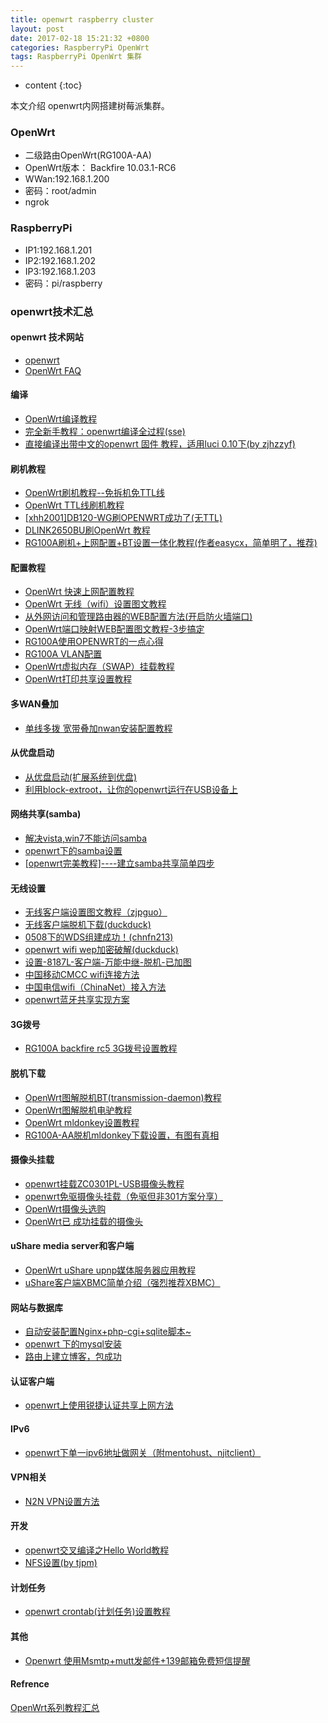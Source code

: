 ```yaml
---
title: openwrt raspberry cluster
layout: post
date: 2017-02-18 15:21:32 +0800 
categories: RaspberryPi OpenWrt
tags: RaspberryPi OpenWrt 集群
---
```



* content
{:toc}


本文介绍 openwrt内网搭建树莓派集群。















### OpenWrt

- 二级路由OpenWrt(RG100A-AA)
- OpenWrt版本： Backfire 10.03.1-RC6
- WWan:192.168.1.200
- 密码：root/admin
- ngrok

### RaspberryPi

- IP1:192.168.1.201
- IP2:192.168.1.202
- IP3:192.168.1.203
- 密码：pi/raspberry


### openwrt技术汇总

#### openwrt 技术网站
- [openwrt](http://www.openwrt.org.cn)
- [OpenWrt FAQ](https://dev.openwrt.org.cn/wiki/faqs)





#### 编译
- [OpenWrt编译教程](http://www.openwrt.org.cn/bbs/viewthread.php?tid=17&amp;extra=page%3D1)
- [完全新手教程：openwrt编译全过程(sse)](http://www.openwrt.org.cn/bbs/viewthread.php?tid=4217)
- [直接编译出带中文的openwrt 固件 教程，适用luci 0.10下(by zjhzzyf)](http://www.openwrt.org.cn/bbs/viewthread.php?tid=4170&amp;extra=page%3D1)

#### 刷机教程
- [OpenWrt刷机教程--免拆机免TTL线](http://www.openwrt.org.cn/bbs/viewthread.php?tid=56&amp;extra=page%3D1)
- [OpenWrt TTL线刷机教程](http://www.openwrt.org.cn/bbs/forum.php?mod=viewthread&amp;tid=7953&amp;page=1&amp;extra=#pid59453)
- [[xhh2001]DB120-WG刷OPENWRT成功了(无TTL)](http://www.openwrt.org.cn/bbs/viewthread.php?tid=152&amp;extra=page%3D1)
- [DLINK2650BU刷OpenWrt 教程](http://www.openwrt.org.cn/bbs/viewthread.php?tid=147&amp;extra=page%3D2)
- [RG100A刷机+上网配置+BT设置一体化教程(作者easycx，简单明了，推荐)](http://www.openwrt.org.cn/bbs/viewthread.php?tid=386&amp;extra=page%3D1)

#### 配置教程
- [OpenWrt 快速上网配置教程](http://www.openwrt.org.cn/bbs/viewthread.php?tid=28&amp;extra=page%3D1)
- [OpenWrt 无线（wifi）设置图文教程](http://www.openwrt.org.cn/bbs/redirect.php?tid=184&amp;goto=lastpost#lastpost)
- [从外网访问和管理路由器的WEB配置方法(开启防火墙端口) ](http://www.openwrt.org.cn/bbs/viewthread.php?tid=40&amp;extra=page%3D1)
- [OpenWrt端口映射WEB配置图文教程-3步搞定](http://www.openwrt.org.cn/bbs/viewthread.php?tid=41&amp;extra=page%3D1)
- [RG100A使用OPENWRT的一点心得](http://www.openwrt.org.cn/bbs/viewthread.php?tid=31&amp;extra=page%3D1)
- [RG100A VLAN配置](http://www.openwrt.org.cn/bbs/viewthread.php?tid=37&amp;extra=page%3D1)
- [OpenWrt虚拟内存（SWAP）挂载教程](http://www.openwrt.org.cn/bbs/viewthread.php?tid=162&amp;page=1&amp;extra=#pid1301)
- [OpenWrt打印共享设置教程](http://www.openwrt.org.cn/bbs/viewthread.php?tid=199)

#### 多WAN叠加
- [ 单线多拨 宽带叠加nwan安装配置教程](http://www.openwrt.org.cn/bbs/viewthread.php?tid=2909&amp;extra=page%3D1)

#### 从优盘启动
- [从优盘启动(扩展系统到优盘)](http://www.openwrt.org.cn/bbs/viewthread.php?tid=5983&amp;extra=page%3D1)
- [利用block-extroot，让你的openwrt运行在USB设备上](http://www.openwrt.org.cn/bbs/viewthread.php?tid=268)

#### 网络共享(samba)
- [解决vista,win7不能访问samba](http://www.openwrt.org.cn/bbs/viewthread.php?tid=94&amp;extra=page%3D1)
- [openwrt下的samba设置](http://www.openwrt.org.cn/bbs/viewthread.php?tid=385&amp;extra=page%3D1)
- [[openwrt完美教程]----建立samba共享简单四步 ](http://www.openwrt.org.cn/bbs/viewthread.php?tid=4543&amp;extra=page%3D1)

#### 无线设置
- [无线客户端设置图文教程（zjpguo）](http://www.openwrt.org.cn/bbs/viewthread.php?tid=503)
- [无线客户端脱机下载(duckduck)](http://www.openwrt.org.cn/bbs/viewthread.php?tid=380&amp;extra=page%3D1)
- [0508下的WDS组建成功！(chnfn213)](http://www.openwrt.org.cn/bbs/viewthread.php?tid=480&amp;extra=page%3D1&amp;page=2)
- [openwrt wifi wep加密破解(duckduck)](http://www.openwrt.org.cn/bbs/viewthread.php?tid=472&amp;extra=page%3D1)
- [设置-8187L-客户端-万能中继-脱机-已加图](http://www.openwrt.org.cn/bbs/viewthread.php?tid=2986&amp;extra=page%3D1)
- [中国移动CMCC wifi连接方法](http://www.openwrt.org.cn/bbs/forum.php?mod=viewthread&amp;tid=7229)
- [中国电信wifi（ChinaNet）接入方法](http://www.openwrt.org.cn/bbs/forum.php?mod=viewthread&amp;tid=2943&amp;highlight=chinanet)
- [openwrt蓝牙共享实现方案](http://www.openwrt.org.cn/bbs/forum.php?mod=viewthread&amp;tid=12175&amp;extra=)

#### 3G拨号
- [RG100A backfire rc5 3G拨号设置教程](http://www.openwrt.org.cn/bbs/viewthread.php?tid=5914&amp;extra=)

#### 脱机下载
- [OpenWrt图解脱机BT(transmission-daemon)教程](http://www.openwrt.org.cn/bbs/viewthread.php?tid=51&amp;extra=page%3D1)
- [OpenWrt图解脱机电驴教程](http://www.openwrt.org.cn/bbs/viewthread.php?tid=49&amp;extra=page%3D1)
- [OpenWrt mldonkey设置教程](http://www.openwrt.org.cn/bbs/viewthread.php?tid=149&amp;extra=page%3D2)
- [RG100A-AA脱机mldonkey下载设置，有图有真相](http://www.openwrt.org.cn/bbs/viewthread.php?tid=830&amp;extra=page%3D1) 

#### 摄像头挂载
- [openwrt挂载ZC0301PL-USB摄像头教程](http://www.openwrt.org.cn/bbs/viewthread.php?tid=30&amp;extra=page%3D4)
- [openwrt免驱摄像头挂载（免驱但非301方案分享）](http://www.openwrt.org.cn/bbs/viewthread.php?tid=6105&amp;extra=)
- [OpenWrt摄像头选购](http://www.openwrt.org.cn/bbs/forum.php?mod=viewthread&amp;tid=8788&amp;extra=page%3D1)
- [OpenWrt已 成功挂载的摄像头](http://www.openwrt.org.cn/bbs/forum.php?mod=viewthread&amp;tid=3320&amp;extra=page%3D1)

#### uShare media server和客户端
- [OpenWrt uShare upnp媒体服务器应用教程](http://www.openwrt.org.cn/bbs/viewthread.php?tid=75&amp;extra=page%3D1)
- [uShare客户端XBMC简单介绍（强烈推荐XBMC）](http://www.openwrt.com.cn/bbs/redirect.php?tid=561&amp;goto=lastpost)

#### 网站与数据库
- [自动安装配置Nginx+php-cgi+sqlite脚本~](http://www.openwrt.org.cn/bbs/viewthread.php?tid=5934&amp;extra=page%3D1)
- [openwrt 下的mysql安装](http://www.piaojy.com/index.php/openwrt-%E4%B8%8B%E7%9A%84mysql%E5%AE%89%E8%A3%85.html)
- [ 路由上建立博客，包成功](http://www.openwrt.org.cn/bbs/viewthread.php?tid=4992&amp;extra=page%3D1)

#### 认证客户端
- [openwrt上使用锐捷认证共享上网方法](http://www.openwrt.org.cn/bbs/viewthread.php?tid=2612&amp;extra=page%3D1)

#### IPv6
- [openwrt下单一ipv6地址做网关（附mentohust、njitclient）](http://www.openwrt.org.cn/bbs/forum.php?mod=viewthread&amp;tid=7116)

#### VPN相关
- [N2N VPN设置方法](http://www.openwrt.org.cn/bbs/forum.php?mod=viewthread&amp;tid=3495)

#### 开发
- [openwrt交叉编译之Hello World教程](http://www.openwrt.org.cn/bbs/viewthread.php?tid=3577&amp;extra=&amp;page=1)
- [NFS设置(by tjpm)](http://www.openwrt.org.cn/bbs/forum.php?mod=viewthread&amp;tid=638)

#### 计划任务
- [openwrt crontab(计划任务)设置教程](http://www.openwrt.org.cn/bbs/forum.php?mod=viewthread&amp;tid=15)

#### 其他
- [Openwrt 使用Msmtp+mutt发邮件+139邮箱免费短信提醒](http://www.openwrt.org.cn/bbs/forum.php?mod=viewthread&amp;tid=879&amp;extra=&amp;page=1)</td>




#### Refrence

[OpenWrt系列教程汇总](http://www.openwrt.org.cn/bbs/thread-60-1-1.html)



